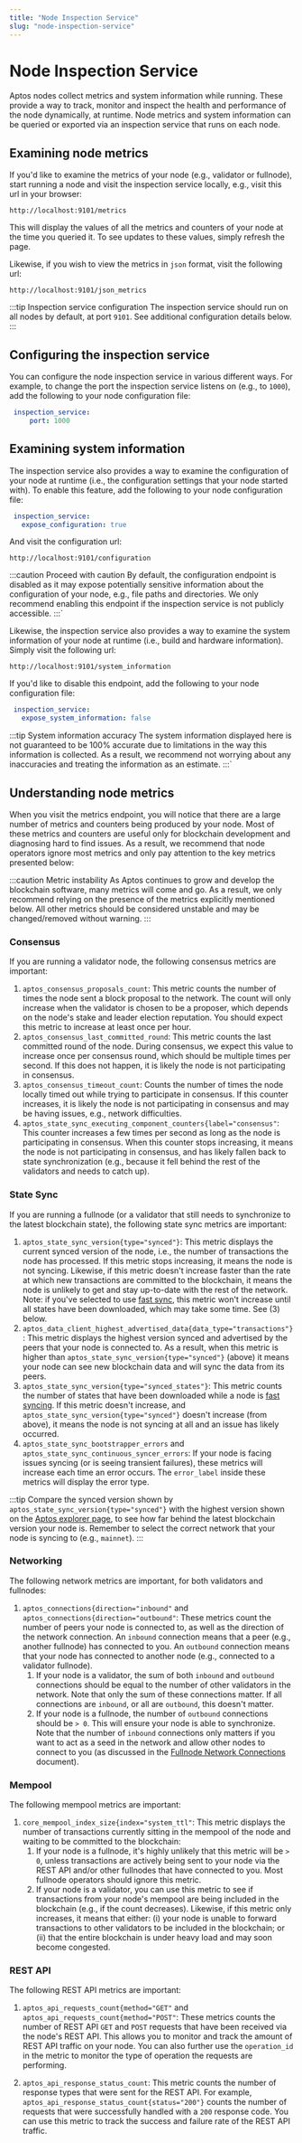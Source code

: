 ```yaml
---
title: "Node Inspection Service"
slug: "node-inspection-service"
---
```


# Node Inspection Service 

Aptos nodes collect metrics and system information while running. These provide a way to track,
monitor and inspect the health and performance of the node dynamically, at runtime. Node metrics and system
information can be queried or exported via an inspection service that runs on each node.

## Examining node metrics

If you'd like to examine the metrics of your node (e.g., validator or fullnode), start running a
node and visit the inspection service locally, e.g., visit this url in your browser:

```
http://localhost:9101/metrics
```

This will display the values of all the metrics and counters of your node at the time you queried it.
To see updates to these values, simply refresh the page.

Likewise, if you wish to view the metrics in `json` format, visit the following url:

```
http://localhost:9101/json_metrics
```

:::tip Inspection service configuration
The inspection service should run on all nodes by default, at port `9101`. See additional configuration
details below.
:::

## Configuring the inspection service

You can configure the node inspection service in various different ways. For example, to change
the port the inspection service listens on (e.g., to `1000`), add the following to your node
configuration file:

```yaml
 inspection_service:
     port: 1000
```

## Examining system information

The inspection service also provides a way to examine the configuration of your node
at runtime (i.e., the configuration settings that your node started with). To enable
this feature, add the following to your node configuration file:

```yaml
 inspection_service:
   expose_configuration: true
```

And visit the configuration url:

```
http://localhost:9101/configuration
```

:::caution Proceed with caution
By default, the configuration endpoint is disabled as it may expose potentially sensitive
information about the configuration of your node, e.g., file paths and directories. We only
recommend enabling this endpoint if the inspection service is not publicly accessible.
:::`

Likewise, the inspection service also provides a way to examine the system information of your node
at runtime (i.e., build and hardware information). Simply visit the following url:

```
http://localhost:9101/system_information
```

If you'd like to disable this endpoint, add the following to your node configuration file:

```yaml
 inspection_service:
   expose_system_information: false
``` 

:::tip System information accuracy
The system information displayed here is not guaranteed to be 100% accurate due to limitations
in the way this information is collected. As a result, we recommend not worrying about any
inaccuracies and treating the information as an estimate.
:::`

## Understanding node metrics

When you visit the metrics endpoint, you will notice that there are a large number of metrics
and counters being produced by your node. Most of these metrics and counters are useful only for
blockchain development and diagnosing hard to find issues. As a result, we recommend that node
operators ignore most metrics and only pay attention to the key metrics presented below:

:::caution Metric instability
As Aptos continues to grow and develop the blockchain software, many metrics will come and go.
As a result, we only recommend relying on the presence of the metrics explicitly mentioned below.
All other metrics should be considered unstable and may be changed/removed without warning.
:::

### Consensus

If you are running a validator node, the following consensus metrics are important:
1. `aptos_consensus_proposals_count`: This metric counts the number of times the node sent a block
proposal to the network. The count will only increase when the validator is chosen to be a proposer,
which depends on the node's stake and leader election reputation. You should expect this metric to
increase at least once per hour.
2. `aptos_consensus_last_committed_round`: This metric counts the last committed round of the node.
During consensus, we expect this value to increase once per consensus round, which should be multiple
times per second. If this does not happen, it is likely the node is not participating in consensus.
3. `aptos_consensus_timeout_count`: Counts the number of times the node locally timed out while trying
to participate in consensus. If this counter increases, it is likely the node is not participating 
in consensus and may be having issues, e.g., network difficulties.
4. `aptos_state_sync_executing_component_counters{label="consensus"`: This counter increases
a few times per second as long as the node is participating in consensus. When this counter stops
increasing, it means the node is not participating in consensus, and has likely fallen back to state
synchronization (e.g., because it fell behind the rest of the validators and needs to catch up).

### State Sync

If you are running a fullnode (or a validator that still needs to synchronize to the latest blockchain
state), the following state sync metrics are important:
1. `aptos_state_sync_version{type="synced"}`: This metric displays the current synced version of the node,
i.e., the number of transactions the node has processed. If this  metric stops increasing, it means the
node is not syncing. Likewise, if this metric doesn't increase faster than the rate at which new transactions
are committed to the blockchain, it means the node is unlikely to get and stay up-to-date with the rest of
the network. Note: if you've selected to use [fast sync](../../guides/state-sync#fast-syncing),
this metric won't increase until all states have been downloaded, which may take some time. See (3) below.
2. `aptos_data_client_highest_advertised_data{data_type="transactions"}`: This metric displays the highest
version synced and advertised by the peers that your node is connected to. As a result, when this metric is
higher than `aptos_state_sync_version{type="synced"}` (above) it means your node can see new blockchain data and
will sync the data from its peers.
3. `aptos_state_sync_version{type="synced_states"}`: This metric counts the number of states that have been
downloaded while a node is [fast syncing](../../guides/state-sync#fast-syncing). If this metric doesn't increase,
and `aptos_state_sync_version{type="synced"}` doesn't increase (from above), it means the node is not syncing
at all and an issue has likely occurred.
4. `aptos_state_sync_bootstrapper_errors` and `aptos_state_sync_continuous_syncer_errors`: If your node is
facing issues syncing (or is seeing transient failures), these metrics will increase each time an error occurs.
The `error_label` inside these metrics will display the error type.

:::tip
Compare the synced version shown by `aptos_state_sync_version{type="synced"}` with the highest version shown on the
[Aptos explorer page](https://explorer.aptoslabs.com/?network=mainnet), to see how far behind the latest blockchain
version your node is. Remember to select the correct network that your node is syncing to (e.g., `mainnet`).
:::

### Networking

The following network metrics are important, for both validators and fullnodes:
1. `aptos_connections{direction="inbound"` and `aptos_connections{direction="outbound"`: These metrics count
the number of peers your node is connected to, as well as the direction of the network connection. An `inbound`
connection means that a peer (e.g., another fullnode) has connected to you. An `outbound` connection means that
your node has connected to another node (e.g., connected to a validator fullnode).
   1. If your node is a validator, the sum of both `inbound` and `outbound` connections should be equal to the
   number of other validators in the network. Note that only the sum of these connections matter. If all connections
   are `inbound`, or all are `outbound`, this doesn't matter.
   2. If your node is a fullnode, the number of `outbound` connections should be `> 0`. This will ensure your node is
   able to synchronize. Note that the number of `inbound` connections only matters if you want to act as a seed in
   the network and allow other nodes to connect to you (as discussed in the
   [Fullnode Network Connections](../../nodes/full-node/fullnode-network-connections#allowing-fullnodes-to-connect-to-your-node) document).


### Mempool

The following mempool metrics are important:
1. `core_mempool_index_size{index="system_ttl"`: This metric displays the number of transactions currently sitting in
the mempool of the node and waiting to be committed to the blockchain:
   1. If your node is a fullnode, it's highly unlikely that this metric will be `> 0`, unless transactions are actively
   being sent to your node via the REST API and/or other fullnodes that have connected to you. Most fullnode operators
   should ignore this metric.
   2. If your node is a validator, you can use this metric to see if transactions from your node's mempool are being
   included in the blockchain (e.g., if the count decreases). Likewise, if this metric only increases, it means
   that either: (i) your node is unable to forward transactions to other validators to be included in the blockchain; or
   (ii) that the entire blockchain is under heavy load and may soon become congested.

### REST API

The following REST API metrics are important:
1. `aptos_api_requests_count{method="GET"` and `aptos_api_requests_count{method="POST"`: These metrics counts
the number of REST API `GET` and `POST` requests that have been received via the node's REST API. This
allows you to monitor and track the amount of REST API traffic on your node. You can also further use the
`operation_id` in the metric to monitor the type of operation the requests are performing.

2. `aptos_api_response_status_count`: This metric counts the number of response types that were sent for
the REST API. For example, `aptos_api_response_status_count{status="200"}` counts the number of requests
that were successfully handled with a `200` response code. You can use this metric to track the success and
failure rate of the REST API traffic.
